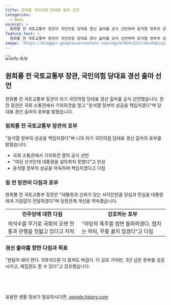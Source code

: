 ```yaml
---
title: 원희룡 국민의힘 당대표 출마 선언
categories:
  - News
excerpt: >
  원희룡 전 국토교통부 장관이 국민의힘 당대표 경선 출마를 공식 선언하며 윤석열 정부의 성공을 책임지겠다고 밝혔습니다. 과거의 부족함을 받아들이고, 대통령과의 신뢰를 강조하며 레드팀을 통해 민심을 전달하고자 합니다. 민주당과의 협치를 강조하며 야당의 폭주를 돌파하고자 하며, 3년 남은 정부를 성공시키고 재집권을 약속했습니다.
feature_text: >
  원희룡 전 국토교통부 장관이 국민의힘 당대표 경선 출마를 공식 선언하며 윤석열 정부의 성공을 책임지겠다고 밝혔습니다. 과거의 부족함을 받아들이고, 대통령과의 신뢰를 강조하며 레드팀을 통해 민심을 전달하고자 합니다. 민주당과의 협치를 강조하며 야당의 폭주를 돌파하고자 하며, 3년 남은 정부를 성공시키고 재집권을 약속했습니다.
image: 'https://blogger.googleusercontent.com/img/b/R29vZ2xl/AVvXsEixyZcFfHzMRdzZMjFBmAUKJYCLCGyLL1o632UiGVXcaFdKo_bkvkuCioo0uUKlGfBVcT3P84aROyZIXSBEx3Aw5nCQ3pTgDom1WDC4m8eifvWiAmWEEVb4x6G_l8C0QH225ldMjyaFvpxGEBGNO37VmDTDMHGhJPq73UglMfDca1-0aw/s1600/blogspot.png'
---
```


<p><img src="https://blogger.googleusercontent.com/img/b/R29vZ2xl/AVvXsEixyZcFfHzMRdzZMjFBmAUKJYCLCGyLL1o632UiGVXcaFdKo_bkvkuCioo0uUKlGfBVcT3P84aROyZIXSBEx3Aw5nCQ3pTgDom1WDC4m8eifvWiAmWEEVb4x6G_l8C0QH225ldMjyaFvpxGEBGNO37VmDTDMHGhJPq73UglMfDca1-0aw/s1600/blogspot.png" alt="info 속보" /></p>

<h2 data-ke-size="size26">원희룡 전 국토교통부 장관, 국민의힘 당대표  경선 출마 선언</h2>

<p data-ke-size="size16">원희룡 전 국토교통부 장관이 차기 국민의힘 당대표 경선 출마를 공식 선언했습니다. 원 전 장관은 국회 소통관에서 기자회견을 열고 "윤석열 정부의 성공을 책임지겠다"며 당 대표 경선 출마의 포부를 밝혔습니다.</p>

<h3>원희룡 전 국토교통부 장관의 포부</h3>

<p data-ke-size="size16">"윤석열 정부의 성공을 책임지겠다"며 나의 차기 국민의힘 당대표 경선 출마의 포부를 밝혔습니다.</p>

<ul>
  <li>국회 소통관에서 기자회견 열어 공식 선언</li>
  <li>"여당 선거인데 대통령을 설득하지 못했다"고 반성</li>
  <li>윤석열 정부의 성공을 약속하며 책임지겠다고 다짐</li>
</ul>

<h3>원 전 장관의 다짐과 포부</h3>

<p data-ke-size="size16">원희룡 전 국토교통부 장관은 "대통령과 신뢰가 있는 사이인만큼 당심과 민심을 대통령에게 가감없이 전달하겠다"며 당정관계 개선을 약속했습니다.</p>

<table>
  <tr>
    <td style="text-align: center; height: 17px;"><b>민주당에 대한 다짐</b></td>
    <td style="text-align: center; height: 17px;"><b>강조하는 포부</b></td>
  </tr>
  <tr>
    <td>의석수를 무기로 국회의 오랜 전통과 관행을 짓밟고 있다고 지적</td>
    <td>"야당의 폭주를 정면 돌파하겠다. 협치는 하되, 무릎 꿇지 않겠다"고 다짐</td>
  </tr>

</table>

<h3>경선 출마를 향한 다짐과 목표</h3>

<p data-ke-size="size16">"원팀이 돼야 한다. 108석으론 다 뭉쳐도 버겁다. 이 길로 가야만, 3년 남은 정부를 성공시키고, 재집권도 할 수 있다"고 강조했습니다.</p>

<p data-ke-size="size16">&nbsp;</p>

<p data-ke-size="size16">&nbsp;</p>
유용한 생활 정보가 필요하시다면, <a href="https://qoogle.tistory.com" rel="dofollow">qoogle.tistory.com</a>


